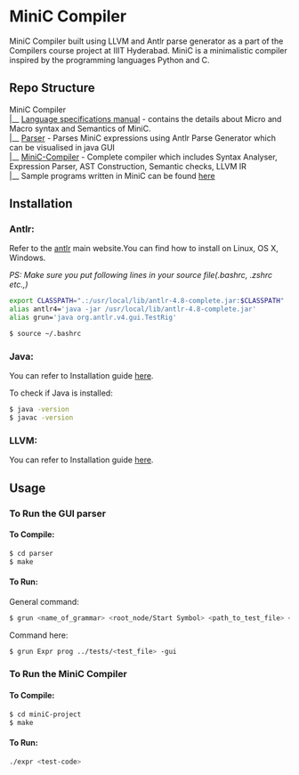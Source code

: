 # MiniC Compiler

MiniC Compiler built using LLVM and Antlr parse generator as a part of the Compilers course project at IIIT Hyderabad. MiniC is a minimalistic compiler inspired by the programming languages Python and C.

## Repo Structure
MiniC Compiler</br>
|__ [Language specifications manual]() - contains the details about Micro and Macro syntax and Semantics of MiniC. </br>
|__ [Parser]() - Parses MiniC expressions using Antlr Parse Generator which can be visualised in java GUI </br>
|__ [MiniC-Compiler]() - Complete compiler which includes Syntax Analyser, Expression Parser, AST Construction, Semantic checks, LLVM IR </br>
|__ Sample programs written in MiniC can be found [here]() 
## Installation

### Antlr:
Refer to the [antlr](https://www.antlr.org/) main website.You can find how to install on Linux, OS X, Windows.

*PS: Make sure you put following lines in your source file(.bashrc, .zshrc etc.,)*

```bash
export CLASSPATH=".:/usr/local/lib/antlr-4.8-complete.jar:$CLASSPATH"
alias antlr4='java -jar /usr/local/lib/antlr-4.8-complete.jar'
alias grun='java org.antlr.v4.gui.TestRig'
```
```bash
$ source ~/.bashrc
```
### Java:
You can refer to Installation guide [here](https://www3.ntu.edu.sg/home/ehchua/programming/howto/JDK_Howto.html).

To check if Java is installed:

```bash
$ java -version
$ javac -version
```
### LLVM:
You can refer to Installation guide [here](https://llvm.org/docs/GettingStarted.html#getting-the-source-code-and-building-llvm).


## Usage
### To Run the GUI parser

#### To Compile:
```bash
$ cd parser
$ make 
```

#### To Run:
General command:
```bash
$ grun <name_of_grammar> <root_node/Start Symbol> <path_to_test_file> <option>
```

Command here:
```bash
$ grun Expr prog ../tests/<test_file> -gui
```
### To Run the MiniC Compiler
#### To Compile:
```bash
$ cd miniC-project
$ make 
```
#### To Run:
```bash
./expr <test-code>
```